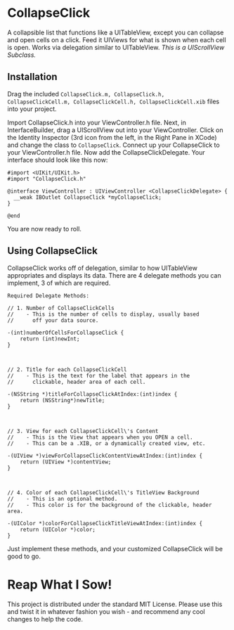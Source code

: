 CollapseClick
=============

A collapsible list that functions like a UITableView, except you can collapse and open cells on a click. Feed it UIViews for what is shown when each cell is open. Works via delegation similar to UITableView. *This is a UIScrollView Subclass.*


## Installation ##

Drag the included <code>CollapseClick.m, CollapseClick.h, CollapseClickCell.m, CollapseClickCell.h, CollapseClickCell.xib</code> files into your project.

Import CollapseClick.h into your ViewController.h file. Next, in InterfaceBuilder, drag a UIScrollView out into your ViewController. Click on the Identity Inspector (3rd icon from the left, in the Right Pane in XCode) and change the class to <code>CollapseClick</code>. Connect up your CollapseClick to your ViewController.h file. Now add the CollapseClickDelegate. Your interface should look like this now:

```shell
#import <UIKit/UIKit.h>
#import "CollapseClick.h"

@interface ViewController : UIViewController <CollapseClickDelegate> {
  __weak IBOutlet CollapseClick *myCollapseClick;
}

@end
```

You are now ready to roll.

## Using CollapseClick ##

CollapseClick works off of delegation, similar to how UITableView appropriates and displays its data. There are 4 delegate methods you can implement, 3 of which are required.

```shell
Required Delegate Methods:

// 1. Number of CollapseClickCells
//    - This is the number of cells to display, usually based
//      off your data source.

-(int)numberOfCellsForCollapseClick {
    return (int)newInt;
}



// 2. Title for each CollapseClickCell
//    - This is the text for the label that appears in the
//      clickable, header area of each cell.

-(NSString *)titleForCollapseClickAtIndex:(int)index {
    return (NSString*)newTitle;
}



// 3. View for each CollapseClickCell\'s Content
//    - This is the View that appears when you OPEN a cell.
//    - This can be a .XIB, or a dynamically created view, etc.

-(UIView *)viewForCollapseClickContentViewAtIndex:(int)index {
    return (UIView *)contentView;
}



// 4. Color of each CollapseClickCell\'s TitleView Background
//    - This is an optional method.
//    - This color is for the background of the clickable, header area.

-(UIColor *)colorForCollapseClickTitleViewAtIndex:(int)index {
    return (UIColor *)color;
}
```

Just implement these methods, and your customized CollapseClick will be good to go.


Reap What I Sow!
================

This project is distributed under the standard MIT License. Please use this and twist it in whatever fashion you wish - and recommend any cool changes to help the code.
